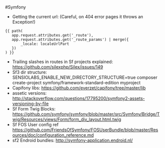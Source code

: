 #Symfony
 - Getting the current url: (Careful, on 404 error pages it throws an Exception!)

 ```
 {{ path(
    app.request.attributes.get('_route'),
    app.request.attributes.get('_route_params') | merge({
        _locale: localeUrlPart
    })
) }}
 ```
 - Trailing slashes in routes in Sf projects explained: https://github.com/silexphp/Silex/issues/149
 - Sf3 dir structure: SENSIOLABS_ENABLE_NEW_DIRECTORY_STRUCTURE=true composer create-project symfony/framework-standard-edition myproject
 - Capifony libs: https://github.com/everzet/capifony/tree/master/lib
 - assetic versions: http://stackoverflow.com/questions/17795200/symfony2-assets-versioning-by-file
 - Sf Form Twig Blocks: https://github.com/symfony/symfony/blob/master/src/Symfony/Bridge/Twig/Resources/views/Form/form_div_layout.html.twig
 - Sf FOS User config ref https://github.com/FriendsOfSymfony/FOSUserBundle/blob/master/Resources/doc/configuration_reference.md
 - sf2 Endroid bundles: http://symfony-application.endroid.nl/
